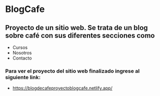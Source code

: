 # BlogCafe
## Proyecto de un sitio web. Se trata de un blog sobre café con sus diferentes secciones como 
* Cursos
* Nosotros
* Contacto
### Para ver el proyecto del sitio web finalizado ingrese al siguiente link:
*  https://blogdecafeproyectoblogcafe.netlify.app/
